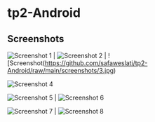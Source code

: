 # tp2-Android

## Screenshots

![Screenshot 1](https://github.com/safaweslati/tp2-Android/raw/main/screenshots/1.jpg) | ![Screenshot 2](https://github.com/safaweslati/tp2-Android/raw/main/screenshots/2.jpg) |
![Screenshot(https://github.com/safaweslati/tp2-Android/raw/main/screenshots/3.jpg) 

![Screenshot 4](https://github.com/safaweslati/tp2-Android/raw/main/screenshots/4.jpg)

![Screenshot 5](https://github.com/safaweslati/tp2-Android/raw/main/screenshots/5.jpg) | ![Screenshot 6](https://github.com/safaweslati/tp2-Android/raw/main/screenshots/6.jpg)

![Screenshot 7](https://github.com/safaweslati/tp2-Android/raw/main/screenshots/7.jpg) | ![Screenshot 8](https://github.com/safaweslati/tp2-Android/raw/main/screenshots/8.jpg)
